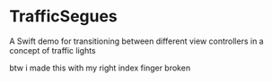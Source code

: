 # TrafficSegues
A Swift demo for transitioning between different view controllers in a concept of traffic lights

btw i made this with my right index finger broken
